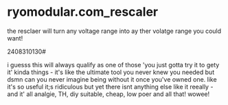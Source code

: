 # ryomodular.com_rescaler
 the resclaer will turn any voltage range into ay ther volatge range you could want!

2408310130#

i guesss this will always qualify as one of those 'you just gotta try it to gety it' kinda things - it's like the ultimate tool you never knew you needed but dsmn can you never imagine being without it once you've owned one. like it's so useful it;s ridiculous but yet there isnt anything else like it reeally - and it' all analgie, TH, diy suitable, cheap, low poer and all that! wowee!